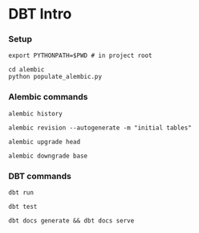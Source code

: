 DBT Intro
=========

### Setup

```shell
export PYTHONPATH=$PWD # in project root
```

```shell
cd alembic
python populate_alembic.py
```

### Alembic commands

```shell
alembic history
```

```shell
alembic revision --autogenerate -m "initial tables"
```

```shell
alembic upgrade head
```

```shell
alembic downgrade base
```

### DBT commands

```shell
dbt run
```

```shell
dbt test
```

```shell
dbt docs generate && dbt docs serve
```
